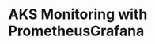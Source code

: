 # AKS Monitoring with PrometheusGrafana                                                                                                                                                                                                                                                                                                                                                                                                                                                                                                                                          
